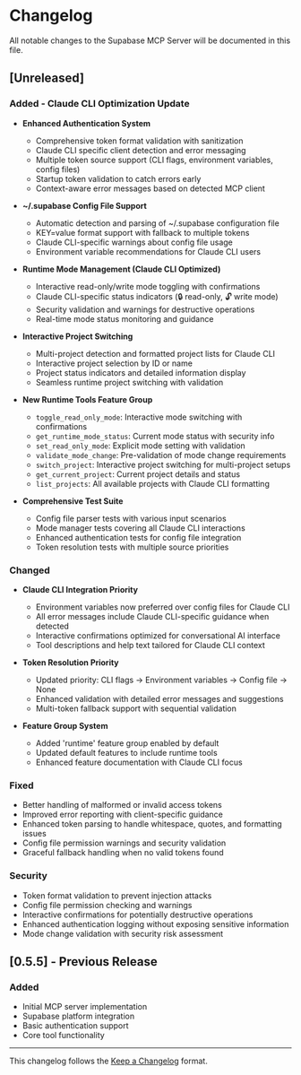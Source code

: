 # Changelog

All notable changes to the Supabase MCP Server will be documented in this file.

## [Unreleased]

### Added - Claude CLI Optimization Update
- **Enhanced Authentication System**
  - Comprehensive token format validation with sanitization
  - Claude CLI specific client detection and error messaging
  - Multiple token source support (CLI flags, environment variables, config files)
  - Startup token validation to catch errors early
  - Context-aware error messages based on detected MCP client

- **~/.supabase Config File Support**
  - Automatic detection and parsing of ~/.supabase configuration file
  - KEY=value format support with fallback to multiple tokens
  - Claude CLI-specific warnings about config file usage
  - Environment variable recommendations for Claude CLI users

- **Runtime Mode Management (Claude CLI Optimized)**
  - Interactive read-only/write mode toggling with confirmations
  - Claude CLI-specific status indicators (🔒 read-only, 🔓 write mode)
  - Security validation and warnings for destructive operations
  - Real-time mode status monitoring and guidance

- **Interactive Project Switching**
  - Multi-project detection and formatted project lists for Claude CLI
  - Interactive project selection by ID or name
  - Project status indicators and detailed information display
  - Seamless runtime project switching with validation

- **New Runtime Tools Feature Group**
  - `toggle_read_only_mode`: Interactive mode switching with confirmations
  - `get_runtime_mode_status`: Current mode status with security info
  - `set_read_only_mode`: Explicit mode setting with validation
  - `validate_mode_change`: Pre-validation of mode change requirements
  - `switch_project`: Interactive project switching for multi-project setups
  - `get_current_project`: Current project details and status
  - `list_projects`: All available projects with Claude CLI formatting

- **Comprehensive Test Suite**
  - Config file parser tests with various input scenarios
  - Mode manager tests covering all Claude CLI interactions
  - Enhanced authentication tests for config file integration
  - Token resolution tests with multiple source priorities

### Changed
- **Claude CLI Integration Priority**
  - Environment variables now preferred over config files for Claude CLI
  - All error messages include Claude CLI-specific guidance when detected
  - Interactive confirmations optimized for conversational AI interface
  - Tool descriptions and help text tailored for Claude CLI context

- **Token Resolution Priority**
  - Updated priority: CLI flags → Environment variables → Config file → None
  - Enhanced validation with detailed error messages and suggestions
  - Multi-token fallback support with sequential validation

- **Feature Group System**
  - Added 'runtime' feature group enabled by default
  - Updated default features to include runtime tools
  - Enhanced feature documentation with Claude CLI focus

### Fixed
- Better handling of malformed or invalid access tokens
- Improved error reporting with client-specific guidance
- Enhanced token parsing to handle whitespace, quotes, and formatting issues
- Config file permission warnings and security validation
- Graceful fallback handling when no valid tokens found

### Security
- Token format validation to prevent injection attacks
- Config file permission checking and warnings
- Interactive confirmations for potentially destructive operations
- Enhanced authentication logging without exposing sensitive information
- Mode change validation with security risk assessment

## [0.5.5] - Previous Release

### Added
- Initial MCP server implementation
- Supabase platform integration
- Basic authentication support
- Core tool functionality

---

This changelog follows the [Keep a Changelog](https://keepachangelog.com/en/1.1.0/) format.
